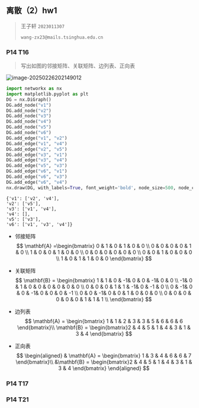 ## 离散（2）hw1

> 王子轩 `2023011307`
>
> `wang-zx23@mails.tsinghua.edu.cn`

### P14 T16

> 写出如图的邻接矩阵、关联矩阵、边列表、正向表

![image-20250226202149012](C:\Users\35551\AppData\Roaming\Typora\typora-user-images\image-20250226202149012.png)

```python
import networkx as nx
import matplotlib.pyplot as plt
DG = nx.DiGraph()
DG.add_node("v1")
DG.add_node("v2")
DG.add_node("v3")
DG.add_node("v4")
DG.add_node("v5")
DG.add_node("v6")
DG.add_edge("v1", "v2")
DG.add_edge("v1", "v4")
DG.add_edge("v2", "v5")
DG.add_edge("v3", "v1")
DG.add_edge("v3", "v4")
DG.add_edge("v5", "v3")
DG.add_edge("v6", "v1")
DG.add_edge("v6", "v3")
DG.add_edge("v6", "v4")
nx.draw(DG, with_labels=True, font_weight='bold', node_size=500, node_color='lightblue', font_size=15, arrowsize=20)
```

```
{'v1': ['v2', 'v4'], 
'v2': ['v5'], 
'v3': ['v1', 'v4'], 
'v4': [], 
'v5': ['v3'], 
'v6': ['v1', 'v3', 'v4']}
```

- 邻接矩阵
  $$
  \mathbf{A} =\begin{bmatrix}
  0 & 1 & 0 & 1 & 0 & 0 \\
  0 & 0 & 0 & 0 & 1 & 0 \\
  1 & 0 & 0 & 1 & 0 & 0 \\
  0 & 0 & 0 & 0 & 0 & 0 \\
  0 & 0 & 1 & 0 & 0 & 0 \\
  1 & 0 & 1 & 1 & 0 & 0
  \end{bmatrix}
  $$

- 关联矩阵
  $$
  \mathbf{B} = \begin{bmatrix}
  1 & 1 & 0 & -1& 0 & 0 & -1& 0 & 0 \\
  -1& 0 & 1 & 0 & 0 & 0 & 0 & 0 & 0 \\
  0 & 0 & 0 & 1 & 1 & -1& 0 & -1 & 0 \\
  0 & -1& 0 & 0 & -1& 0 & 0 & 0 & -1 \\
  0 & 0 & -1& 0 & 0 & 1 & 0 & 0 & 0 \\
  0 & 0 & 0 & 0 & 0 & 0 & 1 & 1 & 1 \\  
  \end{bmatrix}
  $$

- 边列表
  $$
  \mathbf{A} = \begin{bmatrix} 1 & 1 & 2 & 3 & 3 & 5 & 6 & 6 & 6 \end{bmatrix}\\
  \mathbf{B} = \begin{bmatrix}2 & 4 & 5 & 1 & 4 & 3 & 1 & 3 & 4 \end{bmatrix}
  $$

- 正向表
  $$
  \begin{aligned}
  & \mathbf{A} = \begin{bmatrix} 1 & 3 & 4 & 6 & 6 & 7  \end{bmatrix}\\
   &\mathbf{B} = \begin{bmatrix}2 & 4 & 5 & 1 & 4 & 3 & 1 & 3 & 4 \end{bmatrix}
  \end{aligned}
  $$

### P14 T17

>

### P14 T21